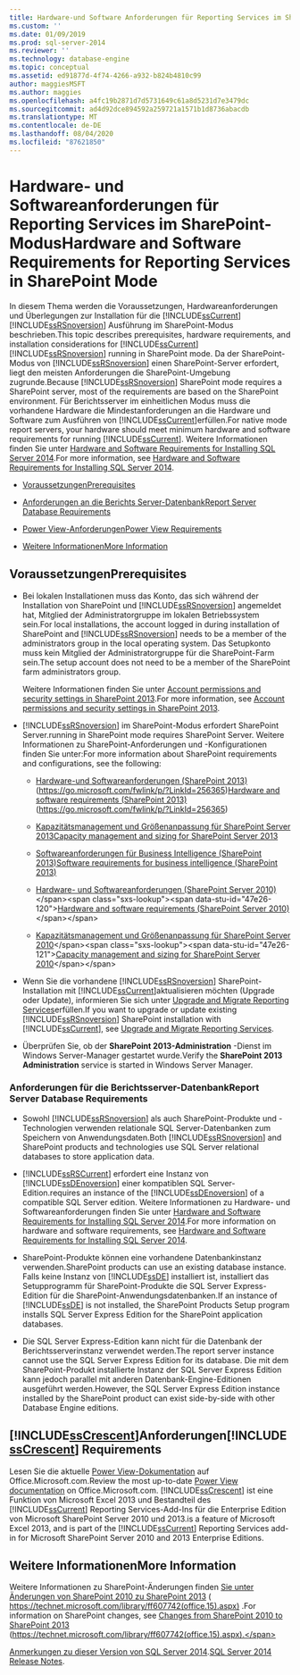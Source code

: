```yaml
---
title: Hardware-und Software Anforderungen für Reporting Services im SharePoint-Modus | Microsoft-Dokumentation
ms.custom: ''
ms.date: 01/09/2019
ms.prod: sql-server-2014
ms.reviewer: ''
ms.technology: database-engine
ms.topic: conceptual
ms.assetid: ed91877d-4f74-4266-a932-b824b4810c99
author: maggiesMSFT
ms.author: maggies
ms.openlocfilehash: a4fc19b2871d7d5731649c61a8d5231d7e3479dc
ms.sourcegitcommit: ad4d92dce894592a259721a1571b1d8736abacdb
ms.translationtype: MT
ms.contentlocale: de-DE
ms.lasthandoff: 08/04/2020
ms.locfileid: "87621850"
---
```

# <a name="hardware-and-software-requirements-for-reporting-services-in-sharepoint-mode"></a><span data-ttu-id="47e26-102">Hardware- und Softwareanforderungen für Reporting Services im SharePoint-Modus</span><span class="sxs-lookup"><span data-stu-id="47e26-102">Hardware and Software Requirements for Reporting Services in SharePoint Mode</span></span>

  <span data-ttu-id="47e26-103">In diesem Thema werden die Voraussetzungen, Hardwareanforderungen und Überlegungen zur Installation für die [!INCLUDE[ssCurrent](../../includes/sscurrent-md.md)] [!INCLUDE[ssRSnoversion](../../includes/ssrsnoversion-md.md)] Ausführung im SharePoint-Modus beschrieben.</span><span class="sxs-lookup"><span data-stu-id="47e26-103">This topic describes prerequisites, hardware requirements, and installation considerations for [!INCLUDE[ssCurrent](../../includes/sscurrent-md.md)] [!INCLUDE[ssRSnoversion](../../includes/ssrsnoversion-md.md)] running in SharePoint mode.</span></span> <span data-ttu-id="47e26-104">Da der SharePoint-Modus von [!INCLUDE[ssRSnoversion](../../includes/ssrsnoversion-md.md)] einen SharePoint-Server erfordert, liegt den meisten Anforderungen die SharePoint-Umgebung zugrunde.</span><span class="sxs-lookup"><span data-stu-id="47e26-104">Because [!INCLUDE[ssRSnoversion](../../includes/ssrsnoversion-md.md)] SharePoint mode requires a SharePoint server, most of the requirements are based on the SharePoint environment.</span></span> <span data-ttu-id="47e26-105">Für Berichtsserver im einheitlichen Modus muss die vorhandene Hardware die Mindestanforderungen an die Hardware und Software zum Ausführen von [!INCLUDE[ssCurrent](../../includes/sscurrent-md.md)]erfüllen.</span><span class="sxs-lookup"><span data-stu-id="47e26-105">For native mode report servers, your hardware should meet minimum hardware and software requirements for running [!INCLUDE[ssCurrent](../../includes/sscurrent-md.md)].</span></span> <span data-ttu-id="47e26-106">Weitere Informationen finden Sie unter [Hardware and Software Requirements for Installing SQL Server 2014](hardware-and-software-requirements-for-installing-sql-server.md).</span><span class="sxs-lookup"><span data-stu-id="47e26-106">For more information, see [Hardware and Software Requirements for Installing SQL Server 2014](hardware-and-software-requirements-for-installing-sql-server.md).</span></span>  
  
-   [<span data-ttu-id="47e26-107">Voraussetzungen</span><span class="sxs-lookup"><span data-stu-id="47e26-107">Prerequisites</span></span>](#bkmk_prereq)  
  
-   [<span data-ttu-id="47e26-108">Anforderungen an die Berichts Server-Datenbank</span><span class="sxs-lookup"><span data-stu-id="47e26-108">Report Server Database Requirements</span></span>](#bkmk_report_server_database)  
  
-   [<span data-ttu-id="47e26-109">Power View-Anforderungen</span><span class="sxs-lookup"><span data-stu-id="47e26-109">Power View Requirements</span></span>](#bkmk_powerview)  
  
-   [<span data-ttu-id="47e26-110">Weitere Informationen</span><span class="sxs-lookup"><span data-stu-id="47e26-110">More Information</span></span>](#bkmk_more_information)  
  
##  <a name="prerequisites"></a><a name="bkmk_prereq"></a> <span data-ttu-id="47e26-111">Voraussetzungen</span><span class="sxs-lookup"><span data-stu-id="47e26-111">Prerequisites</span></span>  
  
-   <span data-ttu-id="47e26-112">Bei lokalen Installationen muss das Konto, das sich während der Installation von SharePoint und [!INCLUDE[ssRSnoversion](../../includes/ssrsnoversion-md.md)] angemeldet hat, Mitglied der Administratorgruppe im lokalen Betriebssystem sein.</span><span class="sxs-lookup"><span data-stu-id="47e26-112">For local installations, the account logged in during installation of SharePoint and [!INCLUDE[ssRSnoversion](../../includes/ssrsnoversion-md.md)] needs to be a member of the administrators group in the local operating system.</span></span> <span data-ttu-id="47e26-113">Das Setupkonto muss kein Mitglied der Administratorgruppe für die SharePoint-Farm sein.</span><span class="sxs-lookup"><span data-stu-id="47e26-113">The setup account does not need to be a member of the SharePoint farm administrators group.</span></span>  
  
     <span data-ttu-id="47e26-114">Weitere Informationen finden Sie unter [Account permissions and security settings in SharePoint 2013](https://technet.microsoft.com/library/cc678863.aspx).</span><span class="sxs-lookup"><span data-stu-id="47e26-114">For more information, see [Account permissions and security settings in SharePoint 2013](https://technet.microsoft.com/library/cc678863.aspx).</span></span>  
  
-   [!INCLUDE[ssRSnoversion](../../includes/ssrsnoversion-md.md)] <span data-ttu-id="47e26-115">im SharePoint-Modus erfordert SharePoint Server.</span><span class="sxs-lookup"><span data-stu-id="47e26-115">running in SharePoint mode requires SharePoint Server.</span></span> <span data-ttu-id="47e26-116">Weitere Informationen zu SharePoint-Anforderungen und -Konfigurationen finden Sie unter:</span><span class="sxs-lookup"><span data-stu-id="47e26-116">For more information about SharePoint requirements and configurations, see the following:</span></span>  
  
    -   <span data-ttu-id="47e26-117">[Hardware-und Softwareanforderungen (SharePoint 2013)](https://go.microsoft.com/fwlink/p/?LinkId=256365) (https://go.microsoft.com/fwlink/p/?LinkId=256365)</span><span class="sxs-lookup"><span data-stu-id="47e26-117">[Hardware and software requirements (SharePoint 2013)](https://go.microsoft.com/fwlink/p/?LinkId=256365) (https://go.microsoft.com/fwlink/p/?LinkId=256365)</span></span>  
  
    -   [<span data-ttu-id="47e26-118">Kapazitätsmanagement und Größenanpassung für SharePoint Server 2013</span><span class="sxs-lookup"><span data-stu-id="47e26-118">Capacity management and sizing for SharePoint Server 2013</span></span>](https://technet.microsoft.com/library/cc261700.aspx)  
  
    -   [<span data-ttu-id="47e26-119">Softwareanforderungen für Business Intelligence (SharePoint 2013)</span><span class="sxs-lookup"><span data-stu-id="47e26-119">Software requirements for business intelligence (SharePoint 2013)</span></span>](https://go.microsoft.com/fwlink/p/?LinkId=256367)  
  
    -   <span data-ttu-id="47e26-120">[Hardware- und Softwareanforderungen (SharePoint Server 2010)](https://technet.microsoft.com/library/cc262485\(v=office.14\))</span><span class="sxs-lookup"><span data-stu-id="47e26-120">[Hardware and software requirements (SharePoint Server 2010)](https://technet.microsoft.com/library/cc262485\(v=office.14\))</span></span>  
  
    -   <span data-ttu-id="47e26-121">[Kapazitätsmanagement und Größenanpassung für SharePoint Server 2010](https://technet.microsoft.com/library/cc261700.aspx\(v=office.14\))</span><span class="sxs-lookup"><span data-stu-id="47e26-121">[Capacity management and sizing for SharePoint Server 2010](https://technet.microsoft.com/library/cc261700.aspx\(v=office.14\))</span></span>  
  
-   <span data-ttu-id="47e26-122">Wenn Sie die vorhandene [!INCLUDE[ssRSnoversion](../../includes/ssrsnoversion-md.md)] SharePoint-Installation mit [!INCLUDE[ssCurrent](../../includes/sscurrent-md.md)]aktualisieren möchten (Upgrade oder Update), informieren Sie sich unter [Upgrade and Migrate Reporting Services](../../reporting-services/install-windows/upgrade-and-migrate-reporting-services.md)erfüllen.</span><span class="sxs-lookup"><span data-stu-id="47e26-122">If you want to upgrade or update existing [!INCLUDE[ssRSnoversion](../../includes/ssrsnoversion-md.md)] SharePoint installation with [!INCLUDE[ssCurrent](../../includes/sscurrent-md.md)], see [Upgrade and Migrate Reporting Services](../../reporting-services/install-windows/upgrade-and-migrate-reporting-services.md).</span></span>  
  
-   <span data-ttu-id="47e26-123">Überprüfen Sie, ob der **SharePoint 2013-Administration** -Dienst im Windows Server-Manager gestartet wurde.</span><span class="sxs-lookup"><span data-stu-id="47e26-123">Verify the **SharePoint 2013 Administration** service is started in Windows Server Manager.</span></span>  
  
###  <a name="report-server-database-requirements"></a><a name="bkmk_report_server_database"></a><span data-ttu-id="47e26-124">Anforderungen für die Berichtsserver-Datenbank</span><span class="sxs-lookup"><span data-stu-id="47e26-124">Report Server Database Requirements</span></span>  
  
-   <span data-ttu-id="47e26-125">Sowohl [!INCLUDE[ssRSnoversion](../../includes/ssrsnoversion-md.md)] als auch SharePoint-Produkte und -Technologien verwenden relationale SQL Server-Datenbanken zum Speichern von Anwendungsdaten.</span><span class="sxs-lookup"><span data-stu-id="47e26-125">Both [!INCLUDE[ssRSnoversion](../../includes/ssrsnoversion-md.md)] and SharePoint products and technologies use SQL Server relational databases to store application data.</span></span>  
  
-   [!INCLUDE[ssRSCurrent](../../includes/ssrscurrent-md.md)] <span data-ttu-id="47e26-126">erfordert eine Instanz von [!INCLUDE[ssDEnoversion](../../includes/ssdenoversion-md.md)] einer kompatiblen SQL Server-Edition.</span><span class="sxs-lookup"><span data-stu-id="47e26-126">requires an instance of the [!INCLUDE[ssDEnoversion](../../includes/ssdenoversion-md.md)] of a compatible SQL Server edition.</span></span> <span data-ttu-id="47e26-127">Weitere Informationen zu Hardware- und Softwareanforderungen finden Sie unter [Hardware and Software Requirements for Installing SQL Server 2014](hardware-and-software-requirements-for-installing-sql-server.md).</span><span class="sxs-lookup"><span data-stu-id="47e26-127">For more information on hardware and software requirements, see [Hardware and Software Requirements for Installing SQL Server 2014](hardware-and-software-requirements-for-installing-sql-server.md).</span></span>  
  
-   <span data-ttu-id="47e26-128">SharePoint-Produkte können eine vorhandene Datenbankinstanz verwenden.</span><span class="sxs-lookup"><span data-stu-id="47e26-128">SharePoint products can use an existing database instance.</span></span> <span data-ttu-id="47e26-129">Falls keine Instanz von [!INCLUDE[ssDE](../../includes/ssde-md.md)] installiert ist, installiert das Setupprogramm für SharePoint-Produkte die SQL Server Express-Edition für die SharePoint-Anwendungsdatenbanken.</span><span class="sxs-lookup"><span data-stu-id="47e26-129">If an instance of [!INCLUDE[ssDE](../../includes/ssde-md.md)] is not installed, the SharePoint Products Setup program installs SQL Server Express Edition for the SharePoint application databases.</span></span>  
  
-   <span data-ttu-id="47e26-130">Die SQL Server Express-Edition kann nicht für die Datenbank der Berichtsserverinstanz verwendet werden.</span><span class="sxs-lookup"><span data-stu-id="47e26-130">The report server instance cannot use the SQL Server Express Edition for its database.</span></span> <span data-ttu-id="47e26-131">Die mit dem SharePoint-Produkt installierte Instanz der SQL Server Express Edition kann jedoch parallel mit anderen Datenbank-Engine-Editionen ausgeführt werden.</span><span class="sxs-lookup"><span data-stu-id="47e26-131">However, the SQL Server Express Edition instance installed by the SharePoint product can exist side-by-side with other Database Engine editions.</span></span>  
  
##  <a name="sscrescent-requirements"></a><a name="bkmk_powerview"></a><span data-ttu-id="47e26-132">[!INCLUDE[ssCrescent](../../includes/sscrescent-md.md)]Anforderungen</span><span class="sxs-lookup"><span data-stu-id="47e26-132">[!INCLUDE[ssCrescent](../../includes/sscrescent-md.md)] Requirements</span></span>

 <span data-ttu-id="47e26-133">Lesen Sie die aktuelle [Power View-Dokumentation](https://office.microsoft.com/excel-help/power-view-explore-visualize-and-present-your-data-HA102835634.aspx) auf Office.Microsoft.com.</span><span class="sxs-lookup"><span data-stu-id="47e26-133">Review the most up-to-date [Power View documentation](https://office.microsoft.com/excel-help/power-view-explore-visualize-and-present-your-data-HA102835634.aspx) on Office.Microsoft.com.</span></span> [!INCLUDE[ssCrescent](../../includes/sscrescent-md.md)] <span data-ttu-id="47e26-134">ist eine Funktion von Microsoft Excel 2013 und Bestandteil des [!INCLUDE[ssCurrent](../../includes/sscurrent-md.md)] Reporting Services-Add-Ins für die Enterprise Edition von Microsoft SharePoint Server 2010 und 2013.</span><span class="sxs-lookup"><span data-stu-id="47e26-134">is a feature of Microsoft Excel 2013, and is part of the [!INCLUDE[ssCurrent](../../includes/sscurrent-md.md)] Reporting Services add-in for Microsoft SharePoint Server 2010 and 2013 Enterprise Editions.</span></span>  
  
##  <a name="more-information"></a><a name="bkmk_more_information"></a> <span data-ttu-id="47e26-135">Weitere Informationen</span><span class="sxs-lookup"><span data-stu-id="47e26-135">More Information</span></span>

 <span data-ttu-id="47e26-136">Weitere Informationen zu SharePoint-Änderungen finden [Sie unter Änderungen von SharePoint 2010 zu SharePoint 2013](https://technet.microsoft.com/library/ff607742\(office.15\).aspx) ( https://technet.microsoft.com/library/ff607742(office.15).aspx) .</span><span class="sxs-lookup"><span data-stu-id="47e26-136">For information on SharePoint changes, see [Changes from SharePoint 2010 to SharePoint 2013](https://technet.microsoft.com/library/ff607742\(office.15\).aspx) (https://technet.microsoft.com/library/ff607742(office.15).aspx).</span></span>  
  
 <span data-ttu-id="47e26-137">[Anmerkungen zu dieser Version von SQL Server 2014](https://go.microsoft.com/fwlink/?LinkID=296445).</span><span class="sxs-lookup"><span data-stu-id="47e26-137">[SQL Server 2014 Release Notes](https://go.microsoft.com/fwlink/?LinkID=296445).</span></span>  
  
